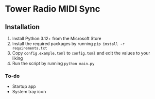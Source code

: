 # Tower Radio MIDI Sync

## Installation

1. Install Python 3.12+ from the Microsoft Store
2. Install the required packages by running `pip install -r requirements.txt`
3. Copy `config.example.toml` to `config.toml` and edit the values to your liking
4. Run the script by running `python main.py`

### To-do
- Startup app
- System tray icon